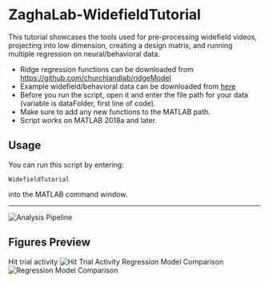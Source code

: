 # ZaghaLab-WidefieldTutorial
This tutorial showcases the tools used for pre-processing widefield videos, projecting into low dimension, creating a design matrix, and running multiple regression on neural/behavioral data.

- Ridge regression functions can be downloaded from https://github.com/churchlandlab/ridgeModel
- Example widefield/behavioral data can be downloaded from [here](https://drive.google.com/drive/folders/1pkWcg_YW7DrdqnO32IvYPy1QJSaZwqYg?usp=sharing)
- Before you run the script, open it and enter the file path for your data (variable is dataFolder, first line of code).
- Make sure to add any new functions to the MATLAB path.
- Script works on MATLAB 2018a and later.


**Usage**
-----

You can run this script by entering:

    WidefieldTutorial

into the MATLAB command window.

-----
![Analysis Pipeline](https://i.imgur.com/HovpEhs.png)

**Figures Preview**
-----
Hit trial activity
![Hit Trial Activity](https://i.imgur.com/YAdpT1g.png)
Regression Model Comparison
![Regression Model Comparison](https://i.imgur.com/QYClUYU.png)
